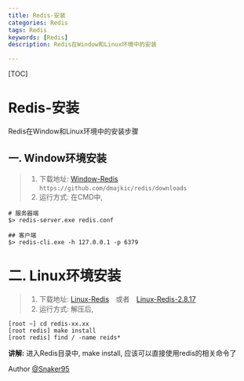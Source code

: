 ```yaml
---
title: Redis-安装
categories: Redis   
tags: Redis
keywords: [Redis]
description: Redis在Window和Linux环境中的安装

---
```


[TOC]

# Redis-安装
Redis在Window和Linux环境中的安装步骤
<!--more-->
## 一. Window环境安装
> 1. 下载地址: [Window-Redis]( https://github.com/dmajkic/redis/downloads) `https://github.com/dmajkic/redis/downloads`
> 2. 运行方式: 在CMD中,
```
# 服务器端
$> redis-server.exe redis.conf

## 客户端
$> redis-cli.exe -h 127.0.0.1 -p 6379 
```

# 二. Linux环境安装
> 1. 下载地址: [Linux-Redis](http://redis.io/download)　或者　[Linux-Redis-2.8.17](http://download.redis.io/releases/redis-2.8.17.tar.gz)
> 2. 运行方式: 解压后,
```
[root ~] cd redis-xx.xx
[root redis] make install
[root redis] find / -name reids*
``` 
**讲解:** 进入Redis目录中, make install, 应该可以直接使用redis的相关命令了

Author [@Snaker95][1]

[1]: http://www.sharedsea.com


